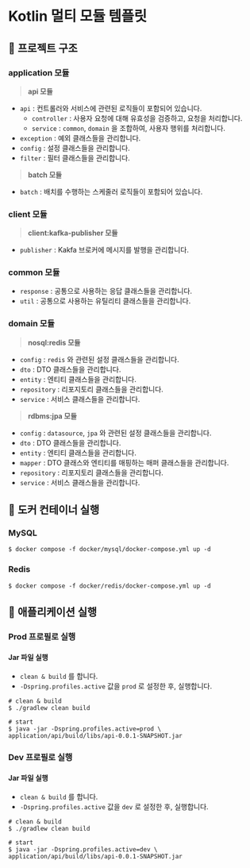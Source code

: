 # Kotlin 멀티 모듈 템플릿

## :round_pushpin: 프로젝트 구조

### application 모듈

> **api 모듈**

- `api` : 컨트롤러와 서비스에 관련된 로직들이 포함되어 있습니다.
    - `controller` : 사용자 요청에 대해 유효성을 검증하고, 요청을 처리합니다.
    - `service` : `common`, `domain` 을 조합하여, 사용자 행위를 처리합니다.
- `exception` : 예외 클래스들을 관리합니다.
- `config` : 설정 클래스들을 관리합니다.
- `filter` : 필터 클래스들을 관리합니다.

> **batch 모듈**

- `batch` : 배치를 수행하는 스케줄러 로직들이 포함되어 있습니다.

### client 모듈

> **client:kafka-publisher 모듈**

- `publisher` : Kakfa 브로커에 메시지를 발행을 관리합니다.

### common 모듈

- `response` : 공통으로 사용하는 응답 클래스들을 관리합니다.
- `util` : 공통으로 사용하는 유틸리티 클래스들을 관리합니다.

### domain 모듈

> **nosql:redis 모듈**

- `config` : `redis` 와 관련된 설정 클래스들을 관리합니다.
- `dto` : DTO 클래스들을 관리합니다.
- `entity` : 엔티티 클래스들을 관리합니다.
- `repository` : 리포지토리 클래스들을 관리합니다.
- `service` : 서비스 클래스들을 관리합니다.

> **rdbms:jpa 모듈**

- `config` : `datasource`, `jpa` 와 관련된 설정 클래스들을 관리합니다.
- `dto` : DTO 클래스들을 관리합니다.
- `entity` : 엔티티 클래스들을 관리합니다.
- `mapper` : DTO 클래스와 엔티티를 매핑하는 매퍼 클래스들을 관리합니다.
- `repository` : 리포지토리 클래스들을 관리합니다.
- `service` : 서비스 클래스들을 관리합니다.

## :round_pushpin: 도커 컨테이너 실행

### MySQL

```shell
$ docker compose -f docker/mysql/docker-compose.yml up -d
```

### Redis

```shell
$ docker compose -f docker/redis/docker-compose.yml up -d
```

## :round_pushpin: 애플리케이션 실행

### Prod 프로필로 실행

#### Jar 파일 실행

- `clean & build` 를 합니다.
- `-Dspring.profiles.active` 값을 `prod` 로 설정한 후, 실행합니다.

```shell
# clean & build
$ ./gradlew clean build

# start
$ java -jar -Dspring.profiles.active=prod \
application/api/build/libs/api-0.0.1-SNAPSHOT.jar
```

### Dev 프로필로 실행

#### Jar 파일 실행

- `clean & build` 를 합니다.
- `-Dspring.profiles.active` 값을 `dev` 로 설정한 후, 실행합니다.

```shell
# clean & build
$ ./gradlew clean build

# start
$ java -jar -Dspring.profiles.active=dev \
application/api/build/libs/api-0.0.1-SNAPSHOT.jar
```

